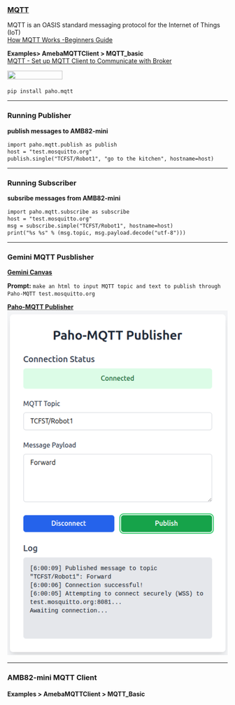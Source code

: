 
### [MQTT](https://mqtt.org/)
MQTT is an OASIS standard messaging protocol for the Internet of Things (IoT)<br>
[How MQTT Works -Beginners Guide](http://www.steves-internet-guide.com/mqtt-works/)<br>

**Examples> AmebaMQTTClient > MQTT_basic** <br>
[MQTT - Set up MQTT Client to Communicate with Broker](https://www.amebaiot.com/en/amebapro2-arduino-mqtt-upload-listen/)<br>
<p><img width="50%" height="50%" src="https://www.amebaiot.com/wp-content/uploads/2023/06/network/mqtt1-1.png"></p>

`pip install paho.mqtt`<br>

---
### Running Publisher
**publish messages to AMB82-mini** <br>
```
import paho.mqtt.publish as publish
host = "test.mosquitto.org"
publish.single("TCFST/Robot1", "go to the kitchen", hostname=host)
```

---
### Running Subscriber
**subsribe messages from AMB82-mini** <br>
```
import paho.mqtt.subscribe as subscribe
host = "test.mosquitto.org"
msg = subscribe.simple("TCFST/Robot1", hostname=host)
print("%s %s" % (msg.topic, msg.payload.decode("utf-8")))
```

---
### Gemini MQTT Pusblisher
**[Gemini Canvas](https://gemini.google.com/canvas)** <br>

**Prompt:** `make an html to input MQTT topic and text to publish through Paho-MQTT test.mosquitto.org`<br>

**[Paho-MQTT Publisher](https://github.com/rkuo2000/Robots/blob/main/MQTT/MQTT_publisher.html)** <br>
![](https://github.com/rkuo2000/Robots/blob/main/assets/Paho-MQTT_Publisher.png?raw=true)

---
### AMB82-mini MQTT Client

#### Examples > AmebaMQTTClient > MQTT_Basic 


